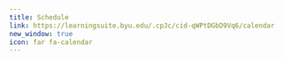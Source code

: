 ```yaml
---
title: Schedule
link: https://learningsuite.byu.edu/.cpJc/cid-qWPtDGbD9Vq6/calendar
new_window: true
icon: far fa-calendar
---
```

